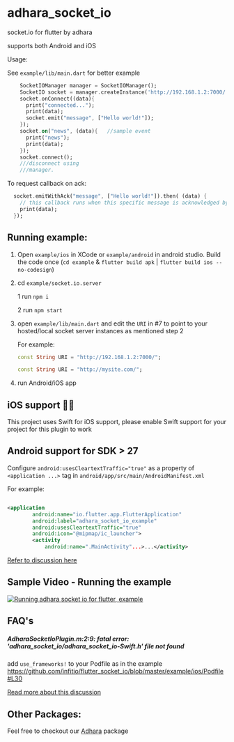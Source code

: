 # adhara_socket_io

socket.io for flutter by adhara

supports both Android and iOS


Usage:

See `example/lib/main.dart` for better example

```dart
    SocketIOManager manager = SocketIOManager();
    SocketIO socket = manager.createInstance('http://192.168.1.2:7000/');       //TODO change the port  accordingly
    socket.onConnect((data){
      print("connected...");
      print(data);
      socket.emit("message", ["Hello world!"]);
    });
    socket.on("news", (data){   //sample event
      print("news");
      print(data);
    });
    socket.connect();
    ///disconnect using
    ///manager.

```

To request callback on ack:
```dart
  socket.emitWithAck("message", ["Hello world!"]).then( (data) {
    // this callback runs when this specific message is acknowledged by the server
    print(data);
  });
```

## Running example:


1. Open `example/ios` in XCode or `example/android` in android studio. Build the code once (`cd example` & `flutter build apk` | `flutter build ios --no-codesign`)
2. cd `example/socket.io.server`

	1 run `npm i`

	2 run `npm start`

3. open `example/lib/main.dart` and edit the `URI` in #7 to point to your hosted/local socket server instances as mentioned step 2
    
    For example:
        
    ```dart
    const String URI = "http://192.168.1.2:7000/";
    ```
        
    ```dart
    const String URI = "http://mysite.com/";
    ```
    
4. run Android/iOS app

## iOS support 📢📢
This project uses Swift for iOS support, please enable Swift support for your project for this plugin to work


## Android support for SDK > 27

Configure `android:usesCleartextTraffic="true"` as a property of `<application ...>` tag in `android/app/src/main/AndroidManifest.xml`

For example:
    
```xml

<application
        android:name="io.flutter.app.FlutterApplication"
        android:label="adhara_socket_io_example"
        android:usesCleartextTraffic="true"
        android:icon="@mipmap/ic_launcher">
        <activity
            android:name=".MainActivity"...>...</activity>

```

[Refer to discussion here](https://github.com/infitio/flutter_socket_io/issues/42)

## Sample Video - Running the example

[![Running adhara socket io for flutter, example](https://img.youtube.com/vi/rc6Kv95FJ4M/0.jpg)](http://www.youtube.com/watch?v=rc6Kv95FJ4M "Running the example")


## FAQ's

##### AdharaSocketIoPlugin.m:2:9: fatal error: 'adhara_socket_io/adhara_socket_io-Swift.h' file not found
add `use_frameworks!` to your Podfile as in the example
https://github.com/infitio/flutter_socket_io/blob/master/example/ios/Podfile#L30

[Read more about this discussion](https://github.com/infitio/flutter_socket_io/issues/58)


## Other Packages:

Feel free to checkout our [Adhara](https://pub.dartlang.org/packages/adhara) package
